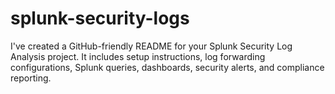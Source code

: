 # splunk-security-logs
I've created a GitHub-friendly README for your Splunk Security Log Analysis project. It includes setup instructions, log forwarding configurations, Splunk queries, dashboards, security alerts, and compliance reporting.

